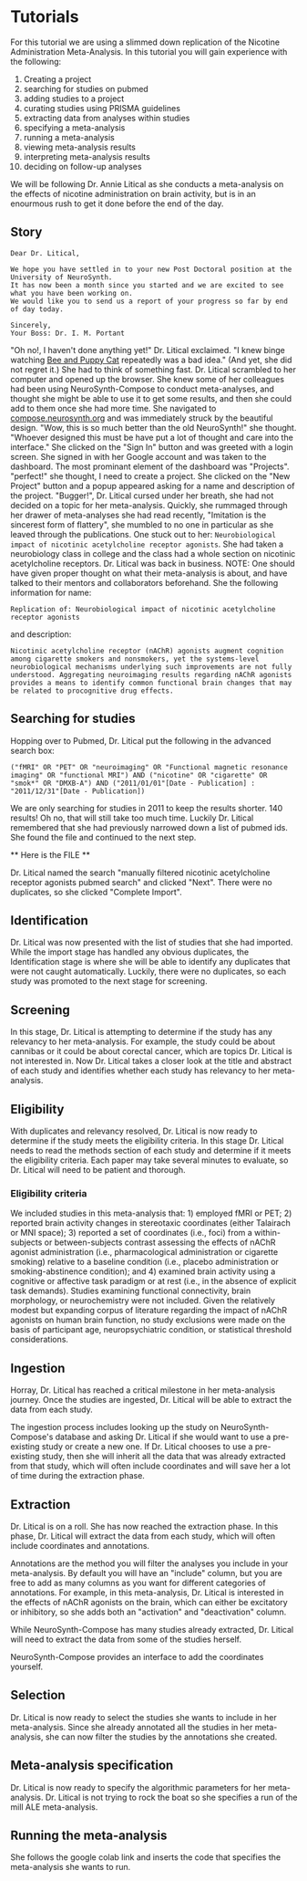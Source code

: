 # Tutorials

For this tutorial we are using a slimmed down replication of the Nicotine Administration Meta-Analysis.
In this tutorial you will gain experience with the following:

1. Creating a project
2. searching for studies on pubmed
3. adding studies to a project
4. curating studies using PRISMA guidelines
5. extracting data from analyses within studies
6. specifying a meta-analysis
7. running a meta-analysis
8. viewing meta-analysis results
9. interpreting meta-analysis results
10. deciding on follow-up analyses

We will be following Dr. Annie Litical as she conducts a meta-analysis on the effects of nicotine administration on brain activity, but is in an enourmous rush to get it done before the end of the day.

## Story

```
Dear Dr. Litical,

We hope you have settled in to your new Post Doctoral position at the University of NeuroSynth.
It has now been a month since you started and we are excited to see what you have been working on.
We would like you to send us a report of your progress so far by end of day today.

Sincerely,
Your Boss: Dr. I. M. Portant

```

"Oh no!, I haven't done anything yet!" Dr. Litical exclaimed.
"I knew binge watching [Bee and Puppy Cat](https://www.youtube.com/watch?v=dop4MTlf_zc) repeatedly was a bad idea."
(And yet, she did not regret it.)
She had to think of something fast.
Dr. Litical scrambled to her computer and opened up the browser.
She knew some of her colleagues had been using NeuroSynth-Compose to conduct meta-analyses, and thought she might be able to use it to get some results, and then she could add to them once she had more time.
She navigated to [compose.neurosynth.org](https://compose.neurosynth.org) and was immediately struck by the beautiful design.
"Wow, this is so much better than the old NeuroSynth!" she thought.
"Whoever designed this must be have put a lot of thought and care into the interface."
She clicked on the "Sign In" button and was greeted with a login screen.
She signed in with her Google account and was taken to the dashboard.
The most prominant element of the dashboard was "Projects".
"perfect!" she thought, I need to create a project.
She clicked on the "New Project" button and a popup appeared asking for a name
and description of the project.
"Bugger!", Dr. Litical cursed under her breath, she had not decided on a topic for her meta-analysis.
Quickly, she rummaged through her drawer of meta-analyses she had read recently,
"Imitation is the sincerest form of flattery", she mumbled to no one in particular as she leaved through
the publications.
One stuck out to her: `Neurobiological impact of nicotinic acetylcholine receptor agonists`.
She had taken a neurobiology class in college and the class had a whole section on nicotinic acetylcholine
receptors.
Dr. Litical was back in business.
NOTE: One should have given proper thought on what their meta-analysis is about, and have talked to their mentors and collaborators beforehand.
She the following information for name:
```
Replication of: Neurobiological impact of nicotinic acetylcholine receptor agonists
```
and description:
```
Nicotinic acetylcholine receptor (nAChR) agonists augment cognition among cigarette smokers and nonsmokers, yet the systems-level neurobiological mechanisms underlying such improvements are not fully understood. Aggregating neuroimaging results regarding nAChR agonists provides a means to identify common functional brain changes that may be related to procognitive drug effects.
```
## Searching for studies

Hopping over to Pubmed, Dr. Litical put the following in the advanced search box:
```
("fMRI" OR "PET" OR "neuroimaging" OR "Functional magnetic resonance imaging" OR "functional MRI") AND ("nicotine" OR "cigarette" OR "smok*" OR "DMXB-A") AND ("2011/01/01"[Date - Publication] : "2011/12/31"[Date - Publication])
```

We are only searching for studies in 2011 to keep the results shorter.
140 results! Oh no, that will still take too much time.
Luckily Dr. Litical remembered that she had previously narrowed down a list of pubmed ids.
She found the file and continued to the next step.

** Here is the FILE **

Dr. Litical named the search
"manually filtered nicotinic acetylcholine receptor agonists pubmed search" and clicked "Next".
There were no duplicates, so she clicked "Complete Import".

## Identification

Dr. Litical was now presented with the list of studies that she had imported.
While the import stage has handled any obvious
duplicates, the Identification stage is where she will be able to identify any duplicates that were not caught automatically.
Luckily, there were no duplicates, so each study was promoted to the next stage for screening.

## Screening

In this stage, Dr. Litical is attempting to determine if the study has any relevancy to her meta-analysis.
For example, the study could be about cannibas
or it could be about corectal cancer, which are topics Dr. Litical is not interested in.
Now Dr. Litical takes a closer look at the title and abstract of each study and identifies whether each study has relevancy to her meta-analysis.

## Eligibility

With duplicates and relevancy resolved, Dr. Litical is now ready to determine if the study meets the eligibility criteria.
In this stage Dr. Litical needs to read the methods
section of each study and determine if it meets the eligibility criteria.
Each paper may take several minutes to evaluate, so Dr. Litical will need to be patient and thorough.


### Eligibility criteria

We included studies in this meta-analysis that: 1) employed fMRI or PET; 2) reported brain activity changes in stereotaxic coordinates (either Talairach or MNI space); 3) reported a set of coordinates (i.e., foci) from a within-subjects or between-subjects contrast assessing the effects of nAChR agonist administration (i.e., pharmacological administration or cigarette smoking) relative to a baseline condition (i.e., placebo administration or smoking-abstinence condition); and 4) examined brain activity using a cognitive or affective task paradigm or at rest (i.e., in the absence of explicit task demands). Studies examining functional connectivity, brain morphology, or neurochemistry were not included. Given the relatively modest but expanding corpus of literature regarding the impact of nAChR agonists on human brain function, no study exclusions were made on the basis of participant age, neuropsychiatric condition, or statistical threshold considerations.


## Ingestion

Horray, Dr. Litical has reached a critical milestone in her meta-analysis journey.
Once the studies are ingested, Dr. Litical will be able to extract the data from each study.

The ingestion process includes looking up the study on NeuroSynth-Compose's database and asking
Dr. Litical if she would want to use a pre-existing study or create a new one.
If Dr. Litical chooses to use a pre-existing study, then she will inherit all the data that was already extracted from that study, which will often include coordinates and will save her a lot of time during the extraction phase.

## Extraction

Dr. Litical is on a roll.
She has now reached the extraction phase.
In this phase, Dr. Litical will extract the data from each study, which will often include
coordinates and annotations.

Annotations are the method you will filter
the analyses you include in your meta-analysis.
By default you will have an "include" column,
but you are free to add as many columns as you want for different categories of annotations.
For example, in this meta-analysis, Dr. Litical is interested in the effects of nAChR agonists on the brain, which can either be excitatory or inhibitory, so she adds both an "activation" and "deactivation" column.

While NeuroSynth-Compose has many studies already extracted, Dr. Litical will need to extract the data from some of the studies herself.

NeuroSynth-Compose provides an interface to add the coordinates yourself.

## Selection

Dr. Litical is now ready to select the studies she wants to include in her meta-analysis.
Since she already annotated all the studies in her meta-analysis, she can now filter the studies by the annotations she created.

## Meta-analysis specification

Dr. Litical is now ready to specify the algorithmic parameters for her meta-analysis.
Dr. Litical is not trying to rock the boat so she specifies a run of the mill 
ALE meta-analysis.

## Running the meta-analysis

She follows the google colab link and inserts the code that specifies the meta-analysis
she wants to run.

